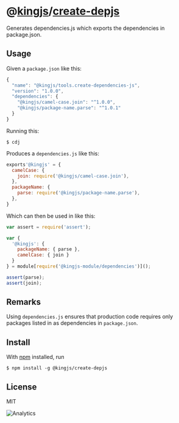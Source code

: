 # @[kingjs][@kingjs]/[create-depjs][ns0]
Generates dependencies.js which exports the dependencies in package.json.
## Usage
Given a `package.json` like this:
```js
{
  "name": "@kingjs/tools.create-dependencies-js",
  "version": "1.0.0",
  "dependencies": {
    "@kingjs/camel-case.join": "^1.0.0",
    "@kingjs/package-name.parse": "^1.0.1"
  }
}

```
Running this:
```
$ cdj 
```
Produces a `dependencies.js` like this:
```js
exports'@kingjs' = {
  camelCase: {
    join: require('@kingjs/camel-case.join'),
  },
  packageName: {
    parse: require('@kingjs/package-name.parse'),
  },
}
``` 
Which can then be used in like this:
```js
var assert = require('assert');

var { 
  '@kingjs': {
    packageName: { parse },
    camelCase: { join }
  }
} = module[require('@kingjs-module/dependencies')]();

assert(parse);
assert(join);
``` 
## Remarks
Using `dependencies.js` ensures that production code requires only packages listed in as dependencies in `package.json`.
## Install
With [npm](https://npmjs.org/) installed, run
```
$ npm install -g @kingjs/create-depjs
```
## License
MIT

![Analytics](https://analytics.kingjs.net/create-depjs)

[@kingjs]: https://www.npmjs.com/package/kingjs
[ns0]: https://www.npmjs.com/package/@kingjs/create-depjs
